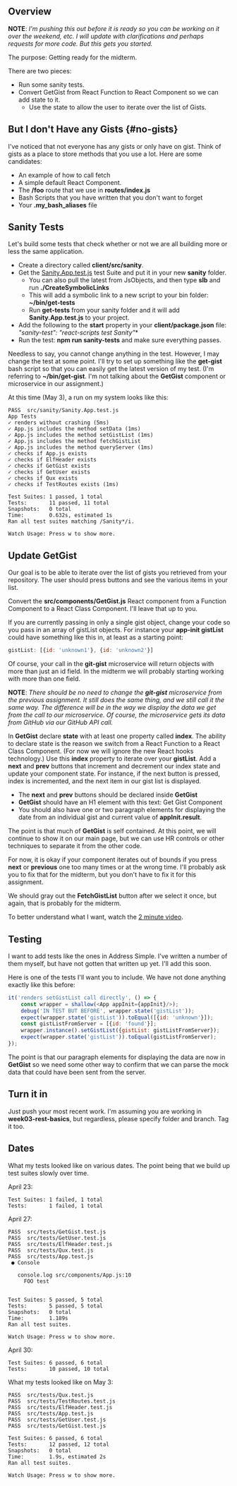 ## Overview

**NOTE**: _I'm pushing this out before it is ready so you can be working on it over the weekend, etc. I will update with clarifications and perhaps requests for more code. But this gets you started._

The purpose: Getting ready for the midterm.

There are two pieces:

- Run some sanity tests.
- Convert GetGist from React Function to React Component so we can add state to it.
  - Use the state to allow the user to iterate over the list of Gists.

## But I don't Have any Gists {#no-gists}

I've noticed that not everyone has any gists or only have on gist. Think of gists as a place to store methods that you use a lot. Here are some candidates:

- An example of how to call fetch
- A simple default React Component.
- The **/foo** route that we use in **routes/index.js**
- Bash Scripts that you have written that you don't want to forget
- Your **.my_bash_aliases** file

## Sanity Tests

Let's build some tests that check whether or not we are all building more or less the same application.

- Create a directory called **client/src/sanity**.
- Get the [Sanity.App.test.js](https://gist.github.com/charliecalvert/64d2a63ed40e116dd20f55e98116baa6) test Suite and put it in your new **sanity** folder.
  - You can also pull the latest from JsObjects, and then type **slb** and run **./CreateSymbolicLinks**
  - This will add a symbolic link to a new script to your bin folder: **~/bin/get-tests**
  - Run **get-tests** from your sanity folder and it will add **Sanity.App.test.js** to your project.
- Add the following to the **start** property in your **client/package.json** file: **"sanity-test": "react-scripts test Sanity*"**
- Run the test: **npm run sanity-tests** and make sure everything passes.

Needless to say, you cannot change anything in the test. However, I may change the test at some point. I'll try to set up something like the **get-gist** bash script so that you can easily get the latest version of my test. (I'm referring to **~/bin/get-gist**. I'm not talking about the **GetGist** component or microservice in our assignment.)

At this time (May 3), a run on my system looks like this:

    PASS  src/sanity/Sanity.App.test.js
    App Tests
    ✓ renders without crashing (5ms)
    ✓ App.js includes the method setData (1ms)
    ✓ App.js includes the method setGistList (1ms)
    ✓ App.js includes the method fetchGistList
    ✓ App.js includes the method queryServer (1ms)
    ✓ checks if App.js exists
    ✓ checks if ElfHeader exists
    ✓ checks if GetGist exists
    ✓ checks if GetUser exists
    ✓ checks if Qux exists
    ✓ checks if TestRoutes exists (1ms)

    Test Suites: 1 passed, 1 total
    Tests:       11 passed, 11 total
    Snapshots:   0 total
    Time:        0.632s, estimated 1s
    Ran all test suites matching /Sanity*/i.

    Watch Usage: Press w to show more.

## Update GetGist

Our goal is to be able to iterate over the list of gists you retrieved from your repository. The user should press buttons and see the various items in your list.

Convert the **src/components/GetGist.js** React component from a Function Component to a React Class Component. I'll leave that up to you.

If you are currently passing in only a single gist object, change your code so you pass in an array of gistList objects. For instance your **app-init gistList** could have something like this in, at least as a starting point:

```javascript
gistList: [{id: 'unknown1'}, {id: 'unknown2'}]
```

Of course, your call in the **git-gist** microservice will return objects with more than just an id field. In the midterm we will probably starting working with more than one field.

**NOTE**: _There should be no need to change the **git-gist** microservice from the previous assignment. It still does the same thing, and we still call it the same way. The difference will be in the way we display the data we get from the call to our microservice. Of course, the microservice gets its data from GitHub via our GitHub API call._

In **GetGist** declare **state** with at least one property called **index**. The ability to declare state is the reason we switch from a React Function to a React Class Component. (For now we will ignore the new React hooks technology.) Use this **index** property to iterate over your **gistList**. Add a **next** and **prev** buttons that increment and decrement our index state and update your component state. For instance, if the next button is pressed, index is incremented, and the next item in our gist list is displayed.

- The **next** and **prev** buttons should be declared inside **GetGist**
- **GetGist** should have an H1 element with this text: Get Gist Component
- You should also have one or two paragraph elements for displaying the date from an individual gist and current value of **appInit.result**.

The point is that much of **GetGist** is self contained. At this point, we will continue to show it on our main page, but we can use HR controls or other techniques to separate it from the other code.

For now, it is okay if your component iterates out of bounds if you press **next** or **previous** one too many times or at the wrong time. I'll probably ask you to fix that for the midterm, but you don't have to fix it for this assignment.

We should gray out the **FetchGistList** button after we select it once, but again, that is probably for the midterm.

To better understand what I want, watch the [2 minute video](https://youtu.be/BOGxRGy5MPA).

## Testing

I want to add tests like the ones in Address Simple. I've written a number of them myself, but have not gotten that written up yet. I'll add this soon.

Here is one of the tests I'll want you to include. We have not done anything exactly like this before:

```javascript
it('renders setGistList call directly', () => {
    const wrapper = shallow(<App appInit={appInit}/>);
    debug('IN TEST BUT BEFORE', wrapper.state('gistList'));
    expect(wrapper.state('gistList')).toEqual([{id: 'unknown'}]);
    const gistListFromServer = [{id: 'found'}];
    wrapper.instance().setGistList({gistList: gistListFromServer});
    expect(wrapper.state('gistList')).toEqual(gistListFromServer);
});
```    

The point is that our paragraph elements for displaying the data are now in **GetGist** so we need some other way to confirm that we can parse the mock data that could have been sent from the server.

## Turn it in

Just push your most recent work. I'm assuming you are working in **week03-rest-basics**, but regardless, please specify folder and branch. Tag it too.

## Dates

What my tests looked like on various dates. The point being that we build up test suites slowly over time.

April 23:

    Test Suites: 1 failed, 1 total
    Tests:       1 failed, 1 total

April 27:

    PASS  src/tests/GetGist.test.js
    PASS  src/tests/GetUser.test.js
    PASS  src/tests/ElfHeader.test.js
    PASS  src/tests/Qux.test.js
    PASS  src/tests/App.test.js
     ● Console

       console.log src/components/App.js:10
         FOO test


    Test Suites: 5 passed, 5 total
    Tests:       5 passed, 5 total
    Snapshots:   0 total
    Time:        1.189s
    Ran all test suites.

    Watch Usage: Press w to show more.

April 30:

    Test Suites: 6 passed, 6 total
    Tests:       10 passed, 10 total

What my tests looked like on May 3:

    PASS  src/tests/Qux.test.js
    PASS  src/tests/TestRoutes.test.js
    PASS  src/tests/ElfHeader.test.js
    PASS  src/tests/App.test.js
    PASS  src/tests/GetUser.test.js
    PASS  src/tests/GetGist.test.js

    Test Suites: 6 passed, 6 total
    Tests:       12 passed, 12 total
    Snapshots:   0 total
    Time:        1.9s, estimated 2s
    Ran all test suites.

    Watch Usage: Press w to show more.
